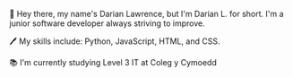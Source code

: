  👋 Hey there, my name's Darian Lawrence, but I'm Darian L. for short. I'm a junior software developer always striving to improve. 
 
 🖊️ My skills include: Python, JavaScript, HTML, and CSS. 
 
 📚 I'm currently studying Level 3 IT at Coleg y Cymoedd 
 
